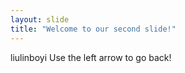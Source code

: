 ```yaml
---
layout: slide
title: "Welcome to our second slide!"
---
```

liulinboyi
Use the left arrow to go back!
